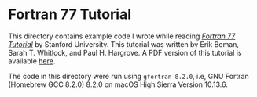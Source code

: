 Fortran 77 Tutorial
===================

This directory contains example code I wrote while reading
[*Fortran 77 Tutorial*][1] by Stanford University. This tutorial was
written by Erik Boman, Sarah T. Whitlock, and Paul H. Hargrove. A PDF
version of this tutorial is available [here][2].

The code in this directory were run using `gfortran 8.2.0`, i.e, GNU
Fortran (Homebrew GCC 8.2.0) 8.2.0 on macOS High Sierra Version 10.13.6.

[1]: https://web.stanford.edu/class/me200c/tutorial_77/
[2]: https://github.com/susam/stanford-fortran-tutorials

